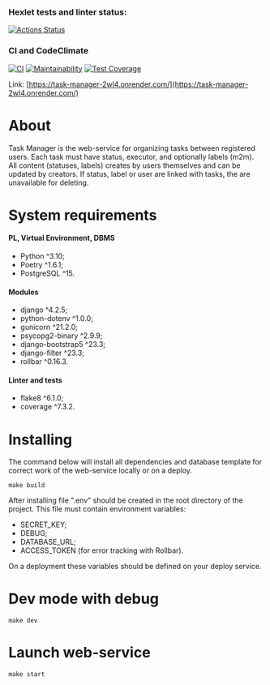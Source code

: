 ### Hexlet tests and linter status:
[![Actions Status](https://github.com/ikhanter/python-project-52/actions/workflows/hexlet-check.yml/badge.svg)](https://github.com/ikhanter/python-project-52/actions)

### CI and CodeClimate
[![CI](https://github.com/ikhanter/python-project-52/actions/workflows/CI.yml/badge.svg)](https://github.com/ikhanter/python-project-52/actions/workflows/CI.yml)
[![Maintainability](https://api.codeclimate.com/v1/badges/9a396dd3b145c2d70354/maintainability)](https://codeclimate.com/github/ikhanter/python-project-52/maintainability)
[![Test Coverage](https://api.codeclimate.com/v1/badges/9a396dd3b145c2d70354/test_coverage)](https://codeclimate.com/github/ikhanter/python-project-52/test_coverage)

Link: [https://task-manager-2wl4.onrender.com/](https://task-manager-2wl4.onrender.com/)

# About
Task Manager is the web-service for organizing tasks between registered users. Each task must have status, executor, and optionally labels (m2m). All content (statuses, labels) creates by users themselves and can be updated by creators. If status, label or user are linked with tasks, the are unavailable for deleting.

# System requirements
#### PL, Virtual Environment, DBMS
- Python ^3.10;
- Poetry ^1.6.1;
- PostgreSQL ^15.
#### Modules
- django ^4.2.5;
- python-dotenv ^1.0.0;
- gunicorn ^21.2.0;
- psycopg2-binary ^2.9.9;
- django-bootstrap5 ^23.3;
- django-filter ^23.3;
- rollbar ^0.16.3.
#### Linter and tests
- flake8 ^6.1.0;
- coverage ^7.3.2.

# Installing
The command below will install all dependencies and database template for correct work of the web-service locally or on a deploy.

```make build```

After installing file ".env" should be created in the root directory of the project. This file must contain environment variables:
- SECRET_KEY;
- DEBUG;
- DATABASE_URL;
- ACCESS_TOKEN (for error tracking with Rollbar).

On a deployment these variables should be defined on your deploy service.

# Dev mode with debug
```make dev```

# Launch web-service
```make start```
